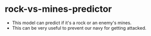 # rock-vs-mines-predictor
* This model can predict if it's a rock or an enemy's mines.
* This can be very useful to prevent our navy for getting attacked.
